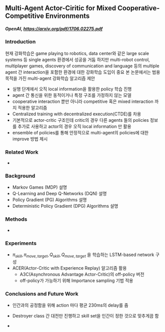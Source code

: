 ## Multi-Agent Actor-Ciritic for Mixed Cooperative-Competitive Environments

##### OpenAI, https://arxiv.org/pdf/1706.02275.pdf

### Introduction

현재 강화학습은 game playing to robotics, data center와 같은 large scale systems 등 single agents 환경에서 성공을 거둠
하지만 multi-robot control, multiplayer games, discovery of communication and language 등의 multiple agent 간 interaction을 포함한 환경에 대한 강화학습 도입이 중요
본 논문에서는 범용 목적을 가진 multi-agent 강화학습 알고리즘 제안

- 실행 단계에서 오직 local information을 활용한 policy 학습 진행
- agent 간 통신을 위한 동적이거나 특정 구조를 가정하지 않는 모델
- cooperative interaction 뿐만 아니라 competitive 혹은 mixed interaction 까지 적용한 알고리즘
- Centralized training with decentralized execution(CTDE)를 차용
- 기본적으로 actor-critic 구조인데 critic의 경우 다른 agents 들의 policies 정보를 추가로 사용하고 actor의 경우 오직 local information 만 활용
- ensemble of policies를 통해 안정적으로 multi-agent의 policies에 대한 improve 방법 제시

### Related Work

- 

### Background

- Markov Games (MDP) 설명
- Q-Learning and Deep Q-Networks (DQN) 설명
- Policy Gradient (PG) Algorithms 설명
- Deterministic Policy Gradient (DPG) Algorithms 설명

### Methods

- 

### Experiments

- $\pi_{skill} , \pi_{move, target}, Q_{skill}, Q_{move, target}$ 을 학습하는 LSTM-based network 구성
- ACER(Actor-Critic with Experience Replay) 알고리즘 활용 
  - A3C(Asynchronous Advantage Actor-Critic)의 off-policy 버전
  - off-policy가 가능하기 위해 Importance sampling 기법 적용

### Conclusions and Future Work

- 인간과의 공정함을 위해 action 마다 평균 230ms의 delay를 줌
- Destroyer class 간 대전만 진행하고 skill set을 인간이 정한 것으로 맞추게끔 함

- 